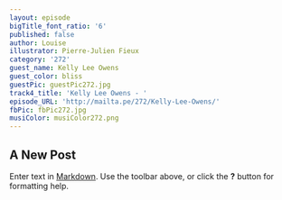 ```yaml
---
layout: episode
bigTitle_font_ratio: '6'
published: false
author: Louise
illustrator: Pierre-Julien Fieux
category: '272'
guest_name: Kelly Lee Owens
guest_color: bliss
guestPic: guestPic272.jpg
track4_title: 'Kelly Lee Owens - '
episode_URL: 'http://mailta.pe/272/Kelly-Lee-Owens/'
fbPic: fbPic272.jpg
musiColor: musiColor272.png
---
```

## A New Post

Enter text in [Markdown](http://daringfireball.net/projects/markdown/). Use the toolbar above, or click the **?** button for formatting help.
